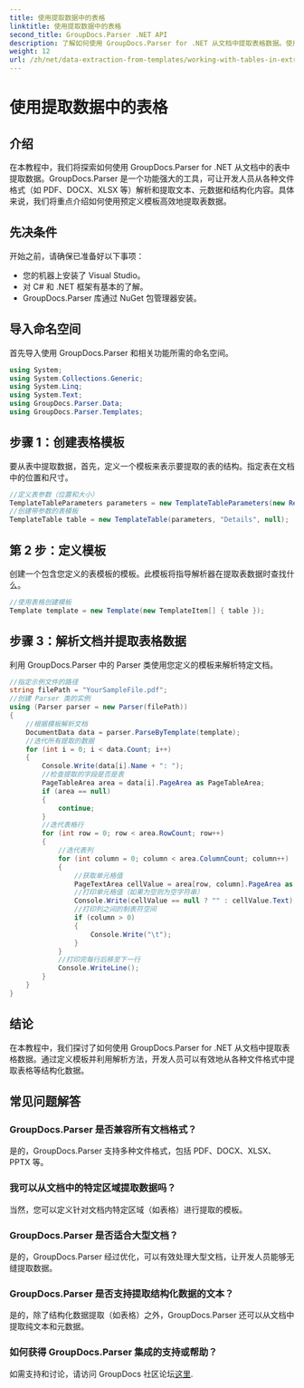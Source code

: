 ```yaml
---
title: 使用提取数据中的表格
linktitle: 使用提取数据中的表格
second_title: GroupDocs.Parser .NET API
description: 了解如何使用 GroupDocs.Parser for .NET 从文档中提取表格数据。使用预定义模板高效解析结构化内容。
weight: 12
url: /zh/net/data-extraction-from-templates/working-with-tables-in-extracted-data/
---
```


# 使用提取数据中的表格

## 介绍
在本教程中，我们将探索如何使用 GroupDocs.Parser for .NET 从文档中的表中提取数据。GroupDocs.Parser 是一个功能强大的工具，可让开发人员从各种文件格式（如 PDF、DOCX、XLSX 等）解析和提取文本、元数据和结构化内容。具体来说，我们将重点介绍如何使用预定义模板高效地提取表数据。
## 先决条件
开始之前，请确保已准备好以下事项：
- 您的机器上安装了 Visual Studio。
- 对 C# 和 .NET 框架有基本的了解。
- GroupDocs.Parser 库通过 NuGet 包管理器安装。

## 导入命名空间
首先导入使用 GroupDocs.Parser 和相关功能所需的命名空间。
```csharp
using System;
using System.Collections.Generic;
using System.Linq;
using System.Text;
using GroupDocs.Parser.Data;
using GroupDocs.Parser.Templates;
```
## 步骤 1：创建表格模板
要从表中提取数据，首先，定义一个模板来表示要提取的表的结构。指定表在文档中的位置和尺寸。
```csharp
//定义表参数（位置和大小）
TemplateTableParameters parameters = new TemplateTableParameters(new Rectangle(new Point(35, 320), new Size(530, 55)), null);
//创建带参数的表模板
TemplateTable table = new TemplateTable(parameters, "Details", null);
```
## 第 2 步：定义模板
创建一个包含您定义的表模板的模板。此模板将指导解析器在提取表数据时查找什么。
```csharp
//使用表格创建模板
Template template = new Template(new TemplateItem[] { table });
```
## 步骤 3：解析文档并提取表格数据
利用 GroupDocs.Parser 中的 Parser 类使用您定义的模板来解析特定文档。
```csharp
//指定示例文件的路径
string filePath = "YourSampleFile.pdf";
//创建 Parser 类的实例
using (Parser parser = new Parser(filePath))
{
    //根据模板解析文档
    DocumentData data = parser.ParseByTemplate(template);
    //迭代所有提取的数据
    for (int i = 0; i < data.Count; i++)
    {
        Console.Write(data[i].Name + ": ");
        //检查提取的字段是否是表
        PageTableArea area = data[i].PageArea as PageTableArea;
        if (area == null)
        {
            continue;
        }
        //迭代表格行
        for (int row = 0; row < area.RowCount; row++)
        {
            //迭代表列
            for (int column = 0; column < area.ColumnCount; column++)
            {
                //获取单元格值
                PageTextArea cellValue = area[row, column].PageArea as PageTextArea;
                //打印单元格值（如果为空则为空字符串）
                Console.Write(cellValue == null ? "" : cellValue.Text);
                //打印列之间的制表符空间
                if (column > 0)
                {
                    Console.Write("\t");
                }
            }
            //打印完每行后移至下一行
            Console.WriteLine();
        }
    }
}
```

## 结论
在本教程中，我们探讨了如何使用 GroupDocs.Parser for .NET 从文档中提取表格数据。通过定义模板并利用解析方法，开发人员可以有效地从各种文件格式中提取表格等结构化数据。

## 常见问题解答
### GroupDocs.Parser 是否兼容所有文档格式？
是的，GroupDocs.Parser 支持多种文件格式，包括 PDF、DOCX、XLSX、PPTX 等。
### 我可以从文档中的特定区域提取数据吗？
当然，您可以定义针对文档内特定区域（如表格）进行提取的模板。
### GroupDocs.Parser 是否适合大型文档？
是的，GroupDocs.Parser 经过优化，可以有效处理大型文档，让开发人员能够无缝提取数据。
### GroupDocs.Parser 是否支持提取结构化数据的文本？
是的，除了结构化数据提取（如表格）之外，GroupDocs.Parser 还可以从文档中提取纯文本和元数据。
### 如何获得 GroupDocs.Parser 集成的支持或帮助？
如需支持和讨论，请访问 GroupDocs 社区论坛[这里](https://forum.groupdocs.com/c/parser/17).